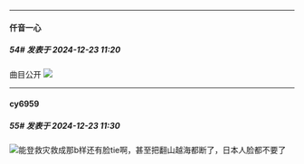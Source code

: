 ﻿
*****

####  仟音一心  
##### 54#       发表于 2024-12-23 11:20

曲目公开
<img src="https://p.sda1.dev/20/7d892e7f1b4fe57c3e7aa175ed0c923e/image.jpg" referrerpolicy="no-referrer">


*****

####  cy6959  
##### 55#       发表于 2024-12-23 11:30

<img src="https://static.saraba1st.com/image/smiley/face2017/067.png" referrerpolicy="no-referrer">能登救灾救成那b样还有脸tie啊，甚至把翻山越海都断了，日本人脸都不要了

